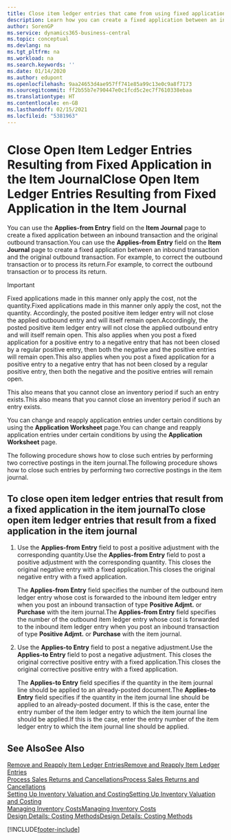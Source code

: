 ```yaml
---
title: Close item ledger entries that came from using fixed application
description: Learn how you can create a fixed application between an inbound transaction and the original outbound transaction in the item journal.
author: SorenGP
ms.service: dynamics365-business-central
ms.topic: conceptual
ms.devlang: na
ms.tgt_pltfrm: na
ms.workload: na
ms.search.keywords: ''
ms.date: 01/14/2020
ms.author: edupont
ms.openlocfilehash: 9aa24653d4ae957ff741e85a99c13e0c9a8f7173
ms.sourcegitcommit: ff2b55b7e790447e0c1fcd5c2ec7f7610338ebaa
ms.translationtype: HT
ms.contentlocale: en-GB
ms.lasthandoff: 02/15/2021
ms.locfileid: "5381963"
---
```

# <a name="close-open-item-ledger-entries-resulting-from-fixed-application-in-the-item-journal"></a><span data-ttu-id="0b688-103">Close Open Item Ledger Entries Resulting from Fixed Application in the Item Journal</span><span class="sxs-lookup"><span data-stu-id="0b688-103">Close Open Item Ledger Entries Resulting from Fixed Application in the Item Journal</span></span>

<span data-ttu-id="0b688-104">You can use the **Applies-from Entry** field on the **Item Journal** page to create a fixed application between an inbound transaction and the original outbound transaction.</span><span class="sxs-lookup"><span data-stu-id="0b688-104">You can use the **Applies-from Entry** field on the **Item Journal** page to create a fixed application between an inbound transaction and the original outbound transaction.</span></span> <span data-ttu-id="0b688-105">For example, to correct the outbound transaction or to process its return.</span><span class="sxs-lookup"><span data-stu-id="0b688-105">For example, to correct the outbound transaction or to process its return.</span></span>  

> [!IMPORTANT]  
> <span data-ttu-id="0b688-106">Fixed applications made in this manner only apply the cost, not the quantity.</span><span class="sxs-lookup"><span data-stu-id="0b688-106">Fixed applications made in this manner only apply the cost, not the quantity.</span></span> <span data-ttu-id="0b688-107">Accordingly, the posted positive item ledger entry will not close the applied outbound entry and will itself remain open.</span><span class="sxs-lookup"><span data-stu-id="0b688-107">Accordingly, the posted positive item ledger entry will not close the applied outbound entry and will itself remain open.</span></span> <span data-ttu-id="0b688-108">This also applies when you post a fixed application for a positive entry to a negative entry that has not been closed by a regular positive entry, then both the negative and the positive entries will remain open.</span><span class="sxs-lookup"><span data-stu-id="0b688-108">This also applies when you post a fixed application for a positive entry to a negative entry that has not been closed by a regular positive entry, then both the negative and the positive entries will remain open.</span></span>  
>
> <span data-ttu-id="0b688-109">This also means that you cannot close an inventory period if such an entry exists.</span><span class="sxs-lookup"><span data-stu-id="0b688-109">This also means that you cannot close an inventory period if such an entry exists.</span></span>  

<span data-ttu-id="0b688-110">You can change and reapply application entries under certain conditions by using the **Application Worksheet** page.</span><span class="sxs-lookup"><span data-stu-id="0b688-110">You can change and reapply application entries under certain conditions by using the **Application Worksheet** page.</span></span>  

<span data-ttu-id="0b688-111">The following procedure shows how to close such entries by performing two corrective postings in the item journal.</span><span class="sxs-lookup"><span data-stu-id="0b688-111">The following procedure shows how to close such entries by performing two corrective postings in the item journal.</span></span>  

## <a name="to-close-open-item-ledger-entries-that-result-from-a-fixed-application-in-the-item-journal"></a><span data-ttu-id="0b688-112">To close open item ledger entries that result from a fixed application in the item journal</span><span class="sxs-lookup"><span data-stu-id="0b688-112">To close open item ledger entries that result from a fixed application in the item journal</span></span>  

1. <span data-ttu-id="0b688-113">Use the **Applies-from Entry** field to post a positive adjustment with the corresponding quantity.</span><span class="sxs-lookup"><span data-stu-id="0b688-113">Use the **Applies-from Entry** field to post a positive adjustment with the corresponding quantity.</span></span> <span data-ttu-id="0b688-114">This closes the original negative entry with a fixed application.</span><span class="sxs-lookup"><span data-stu-id="0b688-114">This closes the original negative entry with a fixed application.</span></span>  

    <span data-ttu-id="0b688-115">The **Applies-from Entry** field specifies the number of the outbound item ledger entry whose cost is forwarded to the inbound item ledger entry when you post an inbound transaction of type **Positive Adjmt.** or **Purchase** with the item journal.</span><span class="sxs-lookup"><span data-stu-id="0b688-115">The **Applies-from Entry** field specifies the number of the outbound item ledger entry whose cost is forwarded to the inbound item ledger entry when you post an inbound transaction of type **Positive Adjmt.** or **Purchase** with the item journal.</span></span>  
2. <span data-ttu-id="0b688-116">Use the **Applies-to Entry** field to post a negative adjustment.</span><span class="sxs-lookup"><span data-stu-id="0b688-116">Use the **Applies-to Entry** field to post a negative adjustment.</span></span> <span data-ttu-id="0b688-117">This closes the original corrective positive entry with a fixed application.</span><span class="sxs-lookup"><span data-stu-id="0b688-117">This closes the original corrective positive entry with a fixed application.</span></span>  

    <span data-ttu-id="0b688-118">The **Applies-to Entry** field specifies if the quantity in the item journal line should be applied to an already-posted document.</span><span class="sxs-lookup"><span data-stu-id="0b688-118">The **Applies-to Entry** field specifies if the quantity in the item journal line should be applied to an already-posted document.</span></span> <span data-ttu-id="0b688-119">If this is the case, enter the entry number of the item ledger entry to which the item journal line should be applied.</span><span class="sxs-lookup"><span data-stu-id="0b688-119">If this is the case, enter the entry number of the item ledger entry to which the item journal line should be applied.</span></span>

## <a name="see-also"></a><span data-ttu-id="0b688-120">See Also</span><span class="sxs-lookup"><span data-stu-id="0b688-120">See Also</span></span>

[<span data-ttu-id="0b688-121">Remove and Reapply Item Ledger Entries</span><span class="sxs-lookup"><span data-stu-id="0b688-121">Remove and Reapply Item Ledger Entries</span></span>](finance-how-to-remove-and-reapply-item-entries.md)  
[<span data-ttu-id="0b688-122">Process Sales Returns and Cancellations</span><span class="sxs-lookup"><span data-stu-id="0b688-122">Process Sales Returns and Cancellations</span></span>](sales-how-process-sales-returns-cancellations.md)  
[<span data-ttu-id="0b688-123">Setting Up Inventory Valuation and Costing</span><span class="sxs-lookup"><span data-stu-id="0b688-123">Setting Up Inventory Valuation and Costing</span></span>](finance-set-up-inventory-valuation-and-costing.md)  
[<span data-ttu-id="0b688-124">Managing Inventory Costs</span><span class="sxs-lookup"><span data-stu-id="0b688-124">Managing Inventory Costs</span></span>](finance-manage-inventory-costs.md)  
[<span data-ttu-id="0b688-125">Design Details: Costing Methods</span><span class="sxs-lookup"><span data-stu-id="0b688-125">Design Details: Costing Methods</span></span>](design-details-costing-methods.md)


[!INCLUDE[footer-include](includes/footer-banner.md)]